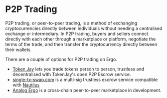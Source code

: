 # P2P Trading

P2P trading, or peer-to-peer trading, is a method of exchanging cryptocurrencies directly between individuals without needing a centralised exchange or intermediary. In P2P trading, buyers and sellers connect directly with each other through a marketplace or platform, negotiate the terms of the trade, and then transfer the cryptocurrency directly between their wallets.

There are a couple of options for P2P trading on Ergo. 

- [Token Jay](https://tokenjay.app) lets you trade tokens person to person, trustless and decentralised with TokenJay's open P2P Escrow service.
- [single-tx-swap.com](https://www.single-tx-swap.com/) is a multi-sig trustless escrow service compatible with [Nautilus](wallets.md)
- [Analog Ergo](analog-ergo.md) is a cross-chain peer-to-peer marketplace in development. 